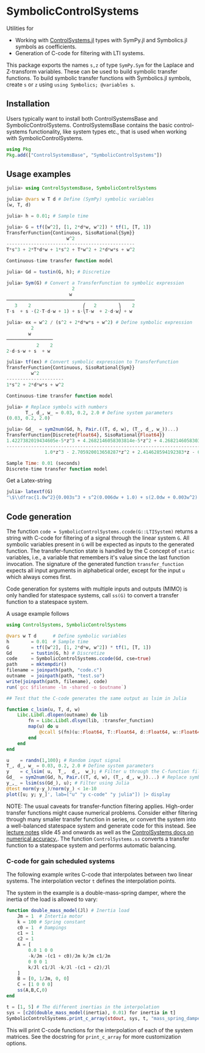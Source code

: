 # SymbolicControlSystems


Utilities for
- Working with [ControlSystems.jl](https://github.com/JuliaControl/ControlSystems.jl/) types with SymPy.jl and Symbolics.jl symbols as coefficients.
- Generation of C-code for filtering with LTI systems.

This package exports the names `s,z` of type `SymPy.Sym` for the Laplace and Z-transform variables. These can be used to build symbolic transfer functions. To build symbolic transfer functions with Symbolics.jl symbols, create `s` or `z` using `using Symbolics; @variables s`.

## Installation
Users typically want to install both ControlSystemsBase and SymbolicControlSystems. ControlSystemsBase contains the basic control-systems functionality, like system types etc., that is used when working with SymbolicControlSystems.
```julia
using Pkg
Pkg.add(["ControlSystemsBase", "SymbolicControlSystems"])
```

## Usage examples
```julia
julia> using ControlSystemsBase, SymbolicControlSystems

julia> @vars w T d # Define (SymPy) symbolic variables
(w, T, d)

julia> h = 0.01; # Sample time

julia> G = tf([w^2], [1, 2*d*w, w^2]) * tf(1, [T, 1])
TransferFunction{Continuous, SisoRational{Sym}}
                      w^2
-----------------------------------------------
T*s^3 + 2*T*d*w + 1*s^2 + T*w^2 + 2*d*w*s + w^2

Continuous-time transfer function model

julia> Gd = tustin(G, h); # Discretize

julia> Sym(G) # Convert a TransferFunction to symbolic expression
                        2                      
                       w                       
───────────────────────────────────────────────
   3    2                   ⎛   2        ⎞    2
T⋅s  + s ⋅(2⋅T⋅d⋅w + 1) + s⋅⎝T⋅w  + 2⋅d⋅w⎠ + w 

julia> ex = w^2 / (s^2 + 2*d*w*s + w^2) # Define symbolic expression
         2       
        w        
─────────────────
           2    2
2⋅d⋅s⋅w + s  + w 

julia> tf(ex) # Convert symbolic expression to TransferFunction
TransferFunction{Continuous, SisoRational{Sym}}
         w^2
---------------------
1*s^2 + 2*d*w*s + w^2

Continuous-time transfer function model

julia> # Replace symbols with numbers
       T_, d_, w_ = 0.03, 0.2, 2.0 # Define system parameters
(0.03, 0.2, 2.0)

julia> Gd_  = sym2num(Gd, h, Pair.((T, d, w), (T_, d_, w_))...)
TransferFunction{Discrete{Float64}, SisoRational{Float64}}
1.4227382019434605e-5*z^3 + 4.2682146058303814e-5*z^2 + 4.2682146058303814e-5*z + 1.4227382019434605e-5
-------------------------------------------------------------------------------------------------------
              1.0*z^3 - 2.705920013658287*z^2 + 2.414628594192383*z - 0.7085947614779404

Sample Time: 0.01 (seconds)
Discrete-time transfer function model
```
Get a Latex-string
```julia
julia> latextf(G)
"\$\\dfrac{1.0w^2}{0.003s^3 + s^2(0.006dw + 1.0) + s(2.0dw + 0.003w^2) + 1.0w^2}\$"
```


## Code generation
The function `code = SymbolicControlSystems.ccode(G::LTISystem)` returns a string with C-code for filtering of a signal through the linear system `G`. All symbolic variables present in `G` will be expected as inputs to the generated function. The transfer-function state is handled by the C concept of `static` variables, i.e., a variable that remembers it's value since the last function invocation. The signature of the generated function `transfer_function` expects all input arguments in alphabetical order, except for the input `u` which always comes first.

Code generation for systems with multiple inputs and outputs (MIMO) is only handled for statespace systems, call `ss(G)` to convert a transfer function to a statespace system.


A usage example follows
```julia
using ControlSystems, SymbolicControlSystems

@vars w T d      # Define symbolic variables
h        = 0.01  # Sample time
G        = tf([w^2], [1, 2*d*w, w^2]) * tf(1, [T, 1])
Gd       = tustin(G, h) # Discretize
code     = SymbolicControlSystems.ccode(Gd, cse=true)
path     = mktempdir()
filename = joinpath(path, "code.c")
outname  = joinpath(path, "test.so")
write(joinpath(path, filename), code)
run(`gcc $filename -lm -shared -o $outname`)

## Test that the C-code generates the same output as lsim in Julia

function c_lsim(u, T, d, w)
    Libc.Libdl.dlopen(outname) do lib
        fn = Libc.Libdl.dlsym(lib, :transfer_function)
        map(u) do u
            @ccall $(fn)(u::Float64, T::Float64, d::Float64, w::Float64)::Float64
        end
    end
end

u    = randn(1,100); # Random input signal 
T_, d_, w_ = 0.03, 0.2, 2.0 # Define system parameters
y    = c_lsim( u,  T_,  d_,  w_); # Filter u through the C-function filter
Gd_  = sym2num(Gd, h, Pair.((T, d, w), (T_, d_, w_))...) # Replace symbols with numeric constants
y_,_ = lsim(ss(Gd_), u); # Filter using Julia
@test norm(y-y_)/norm(y_) < 1e-10
plot([u; y; y_]', lab=["u" "y c-code" "y julia"]) |> display
```

NOTE: The usual caveats for transfer-function filtering applies. High-order transfer functions might cause numerical problems. Consider either filtering through many smaller transfer function in series, or convert the system into a well-balanced statespace system and generate code for this instead. See [lecture notes](http://www.control.lth.se/fileadmin/control/Education/EngineeringProgram/FRTN01/lectures/L11_slides6.pdf) slide 45 and onwards as well as the [ControlSystems docs on numerical accuracy.](https://juliacontrol.github.io/ControlSystems.jl/latest/man/numerical/#Performance-considerations). The function `ControlSystems.ss` converts a transfer function to a statespace system and performs automatic balancing. 


### C-code for gain scheduled systems
The following example writes C-code that interpolates between two linear systems.
The interpolation vector `t` defines the interpolation points.

The system in the example is a double-mass-spring damper, where the inertia of the load is allowed to vary:

```julia
function double_mass_model(Jl) # Inertia load
    Jm = 1  # Intertia motor
    k = 100 # Spring constant
    c0 = 1  # Dampings
    c1 = 1
    c2 = 1
    A = [
        0.0 1 0 0
        -k/Jm -(c1 + c0)/Jm k/Jm c1/Jm
        0 0 0 1
        k/Jl c1/Jl -k/Jl -(c1 + c2)/Jl
    ]
    B = [0, 1/Jm, 0, 0]
    C = [1 0 0 0]
    ss(A,B,C,0)
end

t = [1, 5] # The different inertias in the interpolation
sys = [c2d(double_mass_model(inertia), 0.01) for inertia in t]
SymbolicControlSystems.print_c_array(stdout, sys, t, "mass_spring_damper")
```

This will print C-code functions for the interpolation of each of the system matrices. See the docstring for `print_c_array` for more customization options.
